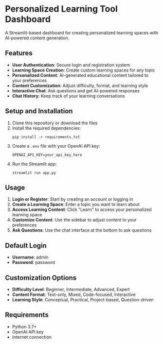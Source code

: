 # Personalized Learning Tool Dashboard

A Streamlit-based dashboard for creating personalized learning spaces with AI-powered content generation.

## Features

- **User Authentication**: Secure login and registration system
- **Learning Space Creation**: Create custom learning spaces for any topic
- **Personalized Content**: AI-generated educational content tailored to your preferences
- **Content Customization**: Adjust difficulty, format, and learning style
- **Interactive Chat**: Ask questions and get AI-powered responses
- **Chat History**: Keep track of your learning conversations

## Setup and Installation

1. Clone this repository or download the files
2. Install the required dependencies:
   ```
   pip install -r requirements.txt
   ```
3. Create a `.env` file with your OpenAI API key:
   ```
   OPENAI_API_KEY=your_api_key_here
   ```
4. Run the Streamlit app:
   ```
   streamlit run app.py
   ```

## Usage

1. **Login or Register**: Start by creating an account or logging in
2. **Create a Learning Space**: Enter a topic you want to learn about
3. **Access Learning Content**: Click "Learn" to access your personalized learning space
4. **Customize Content**: Use the sidebar to adjust content to your preferences
5. **Ask Questions**: Use the chat interface at the bottom to ask questions

## Default Login

- **Username**: admin
- **Password**: password

## Customization Options

- **Difficulty Level**: Beginner, Intermediate, Advanced, Expert
- **Content Format**: Text-only, Mixed, Code-focused, Interactive
- **Learning Style**: Conceptual, Practical, Project-based, Question-driven

## Requirements

- Python 3.7+
- OpenAI API key
- Internet connection
